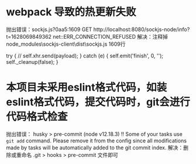 <!--
 * @Author: long
 * @Date: 2021-08-04 17:34:40
 * @LastEditTime: 2021-08-23 16:53:49
 * @LastEditors: Please set LastEditors
 * @Description: In User Settings Edit
 * @FilePath: \inventory-apie:\hjimi\人脸辨识云\html\gitlab\pc\faceCloudWebsite\README\系统说明\常见问题说明.md
-->
# webpack 导致的热更新失败
 抛出错误：sockjs.js?0aa5:1609 GET http://localhost:8080/sockjs-node/info?t=1628069849362 net::ERR_CONNECTION_REFUSED
 解决：注释掉node_modules\sockjs-client\dist\sockjs.js   1609行

 try {
    // self.xhr.send(payload);
  } catch (e) {
    self.emit('finish', 0, '');
    self._cleanup(false);
  }
 
 # 本项目未采用eslint格式代码，如装eslint格式代码，提交代码时，git会进行代码格式检查
   抛出错误： husky > pre-commit (node v12.18.3)
              ‼ Some of your tasks use `git add` command. Please remove it from the config since all modifications made by tasks will be automatically added to the git commit index.
    解决：删除或重命名 .git > hooks > pre-commit 文件即可

 